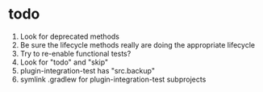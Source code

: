 # todo

1. Look for deprecated methods
2. Be sure the lifecycle methods really are doing the appropriate lifecycle
3. Try to re-enable functional tests?
4. Look for "todo" and "skip"
5. plugin-integration-test has "src.backup"
6. symlink .gradlew for plugin-integration-test subprojects